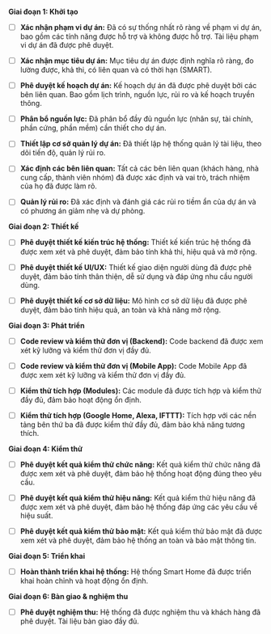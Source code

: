 **Giai đoạn 1: Khởi tạo**

* [ ] **Xác nhận phạm vi dự án:**  Đã có sự thống nhất rõ ràng về phạm vi dự án, bao gồm các tính năng được hỗ trợ và không được hỗ trợ.  Tài liệu phạm vi dự án đã được phê duyệt.
* [ ] **Xác nhận mục tiêu dự án:** Mục tiêu dự án được định nghĩa rõ ràng, đo lường được, khả thi, có liên quan và có thời hạn (SMART).
* [ ] **Phê duyệt kế hoạch dự án:** Kế hoạch dự án đã được phê duyệt bởi các bên liên quan. Bao gồm lịch trình, nguồn lực, rủi ro và kế hoạch truyền thông.
* [ ] **Phân bổ nguồn lực:** Đã phân bổ đầy đủ nguồn lực (nhân sự, tài chính, phần cứng, phần mềm) cần thiết cho dự án.
* [ ] **Thiết lập cơ sở quản lý dự án:**  Đã thiết lập hệ thống quản lý tài liệu, theo dõi tiến độ, quản lý rủi ro.
* [ ] **Xác định các bên liên quan:** Tất cả các bên liên quan (khách hàng, nhà cung cấp, thành viên nhóm) đã được xác định và vai trò, trách nhiệm của họ đã được làm rõ.
* [ ] **Quản lý rủi ro:** Đã xác định và đánh giá các rủi ro tiềm ẩn của dự án và có phương án giảm nhẹ và dự phòng.


**Giai đoạn 2: Thiết kế**

* [ ] **Phê duyệt thiết kế kiến trúc hệ thống:** Thiết kế kiến trúc hệ thống đã được xem xét và phê duyệt, đảm bảo tính khả thi, hiệu quả và mở rộng.
* [ ] **Phê duyệt thiết kế UI/UX:** Thiết kế giao diện người dùng đã được phê duyệt, đảm bảo tính thân thiện, dễ sử dụng và đáp ứng nhu cầu người dùng.
* [ ] **Phê duyệt thiết kế cơ sở dữ liệu:** Mô hình cơ sở dữ liệu đã được phê duyệt, đảm bảo tính hiệu quả, an toàn và khả năng mở rộng.


**Giai đoạn 3: Phát triển**

* [ ] **Code review và kiểm thử đơn vị (Backend):** Code backend đã được xem xét kỹ lưỡng và kiểm thử đơn vị đầy đủ.
* [ ] **Code review và kiểm thử đơn vị (Mobile App):** Code Mobile App đã được xem xét kỹ lưỡng và kiểm thử đơn vị đầy đủ.
* [ ] **Kiểm thử tích hợp (Modules):** Các module đã được tích hợp và kiểm thử đầy đủ, đảm bảo hoạt động ổn định.
* [ ] **Kiểm thử tích hợp (Google Home, Alexa, IFTTT):** Tích hợp với các nền tảng bên thứ ba đã được kiểm thử đầy đủ, đảm bảo khả năng tương thích.


**Giai đoạn 4: Kiểm thử**

* [ ] **Phê duyệt kết quả kiểm thử chức năng:** Kết quả kiểm thử chức năng đã được xem xét và phê duyệt, đảm bảo hệ thống hoạt động đúng theo yêu cầu.
* [ ] **Phê duyệt kết quả kiểm thử hiệu năng:** Kết quả kiểm thử hiệu năng đã được xem xét và phê duyệt, đảm bảo hệ thống đáp ứng các yêu cầu về hiệu suất.
* [ ] **Phê duyệt kết quả kiểm thử bảo mật:** Kết quả kiểm thử bảo mật đã được xem xét và phê duyệt, đảm bảo hệ thống an toàn và bảo mật thông tin.


**Giai đoạn 5: Triển khai**

* [ ] **Hoàn thành triển khai hệ thống:** Hệ thống Smart Home đã được triển khai hoàn chỉnh và hoạt động ổn định.


**Giai đoạn 6: Bàn giao & nghiệm thu**

* [ ] **Phê duyệt nghiệm thu:** Hệ thống đã được nghiệm thu và khách hàng đã phê duyệt.  Tài liệu bàn giao đầy đủ.
